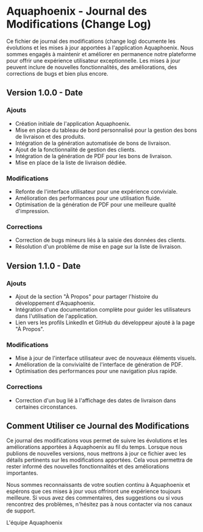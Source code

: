 # Aquaphoenix - Journal des Modifications (Change Log)

Ce fichier de journal des modifications (change log) documente les évolutions et les mises à jour apportées à l'application Aquaphoenix. Nous sommes engagés à maintenir et améliorer en permanence notre plateforme pour offrir une expérience utilisateur exceptionnelle. Les mises à jour peuvent inclure de nouvelles fonctionnalités, des améliorations, des corrections de bugs et bien plus encore.

## Version 1.0.0 - Date

### Ajouts

- Création initiale de l'application Aquaphoenix.
- Mise en place du tableau de bord personnalisé pour la gestion des bons de livraison et des produits.
- Intégration de la génération automatisée de bons de livraison.
- Ajout de la fonctionnalité de gestion des clients.
- Intégration de la génération de PDF pour les bons de livraison.
- Mise en place de la liste de livraison dédiée.

### Modifications

- Refonte de l'interface utilisateur pour une expérience conviviale.
- Amélioration des performances pour une utilisation fluide.
- Optimisation de la génération de PDF pour une meilleure qualité d'impression.

### Corrections

- Correction de bugs mineurs liés à la saisie des données des clients.
- Résolution d'un problème de mise en page sur la liste de livraison.

## Version 1.1.0 - Date

### Ajouts

- Ajout de la section "À Propos" pour partager l'histoire du développement d'Aquaphoenix.
- Intégration d'une documentation complète pour guider les utilisateurs dans l'utilisation de l'application.
- Lien vers les profils LinkedIn et GitHub du développeur ajouté à la page "À Propos".

### Modifications

- Mise à jour de l'interface utilisateur avec de nouveaux éléments visuels.
- Amélioration de la convivialité de l'interface de génération de PDF.
- Optimisation des performances pour une navigation plus rapide.

### Corrections

- Correction d'un bug lié à l'affichage des dates de livraison dans certaines circonstances.

## Comment Utiliser ce Journal des Modifications

Ce journal des modifications vous permet de suivre les évolutions et les améliorations apportées à Aquaphoenix au fil du temps. Lorsque nous publions de nouvelles versions, nous mettrons à jour ce fichier avec les détails pertinents sur les modifications apportées. Cela vous permettra de rester informé des nouvelles fonctionnalités et des améliorations importantes.

Nous sommes reconnaissants de votre soutien continu à Aquaphoenix et espérons que ces mises à jour vous offriront une expérience toujours meilleure. Si vous avez des commentaires, des suggestions ou si vous rencontrez des problèmes, n'hésitez pas à nous contacter via nos canaux de support.

L'équipe Aquaphoenix